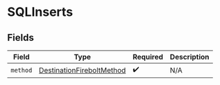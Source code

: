 # SQLInserts


## Fields

| Field                                                                         | Type                                                                          | Required                                                                      | Description                                                                   |
| ----------------------------------------------------------------------------- | ----------------------------------------------------------------------------- | ----------------------------------------------------------------------------- | ----------------------------------------------------------------------------- |
| `method`                                                                      | [DestinationFireboltMethod](../../models/shared/DestinationFireboltMethod.md) | :heavy_check_mark:                                                            | N/A                                                                           |